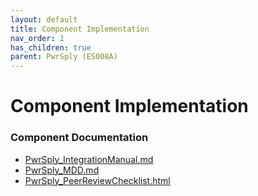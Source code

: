 ```yaml
---
layout: default
title: Component Implementation
nav_order: 1
has_children: true
parent: PwrSply (ES008A)
---
```

# Component Implementation
### Component Documentation

- [PwrSply_IntegrationManual.md](doc/PwrSply_IntegrationManual.md)
- [PwrSply_MDD.md](doc/PwrSply_MDD.md)
- [PwrSply_PeerReviewChecklist.html](doc/PwrSply_PeerReviewChecklist.html)

